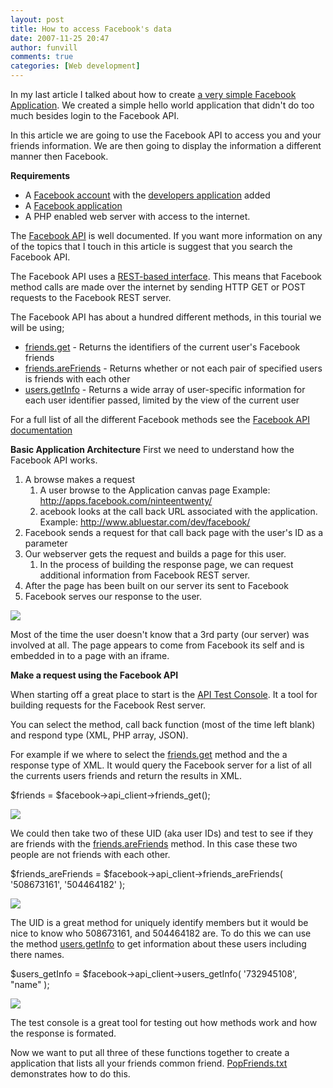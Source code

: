 ```yaml
---
layout: post
title: How to access Facebook's data
date: 2007-11-25 20:47
author: funvill
comments: true
categories: [Web development]
---
```

In my last article I talked about how to create <a href="http://blog.abluestar.com/how-to-make-a-facebook-applcation/">a very simple Facebook Application</a>.
We created a simple hello world application that didn't do too much besides login to the Facebook API.

In this article we are going to use the Facebook API to access you and your friends information.
We are then going to display the information a different manner then Facebook.

<strong>Requirements </strong>
<ul>
	<li>A <a href="https://www.facebook.com/r.php">Facebook account</a> with the <a href="http://www.facebook.com/developers/">developers application</a> added</li>
	<li>A <a href="http://blog.abluestar.com/how-to-make-a-facebook-applcation/">Facebook application </a></li>
	<li>A PHP enabled web server with access to the internet.</li>
</ul>
The <a href="http://developers.facebook.com/documentation.php">Facebook API</a> is well documented.
If you want more information on any of the topics that I touch in this article is suggest that you search the Facebook API.

The Facebook API uses a <a href="http://en.wikipedia.org/wiki/Representational_State_Transfer">REST-based interface</a>. This means that Facebook method calls are made over the internet by sending HTTP GET or POST requests to the Facebook REST server.

The Facebook API has about a hundred different methods, in this tourial we will be using;
<ul>
	<li><a href="http://wiki.developers.facebook.com/index.php/Friends.get">friends.get</a> - Returns the identifiers of the current user's Facebook friends</li>
	<li><a href="http://wiki.developers.facebook.com/index.php/Friends.areFriends">friends.areFriends</a> - Returns whether or not each pair of specified users is friends with each other</li>
	<li><a href="http://wiki.developers.facebook.com/index.php/Users.getInfo">users.getInfo</a> - Returns a wide array of user-specific information for each user identifier passed, limited by the view of the current user</li>
</ul>
For a full list of all the different Facebook methods see the <a href="http://wiki.developers.facebook.com/index.php/API">Facebook API documentation</a>

<strong>Basic Application Architecture</strong>
First we need to understand how the Facebook API works.
<ol>
	<li>A browse makes a request
<ol>
	<li>A user browse to the Application canvas page
Example: <a href="http://apps.facebook.com/ninteentwenty/">http://apps.facebook.com/ninteentwenty/</a></li>
	<li>acebook looks at the call back URL associated with the application.
Example: <a href="http://www.abluestar.com/dev/facebook/">http://www.abluestar.com/dev/facebook/</a></li>
</ol>
</li>
	<li>Facebook sends a request for that call back page with the user's ID as a parameter</li>
	<li>Our webserver gets the request and builds a page for this user.
<ol>
	<li>In the process of building the response page, we can request additional information from Facebook REST server.</li>
</ol>
</li>
	<li>After the page has been built on our server its sent to Facebook</li>
	<li>Facebook serves our response to the user.</li>
</ol>
<img src="http://blog.abluestar.com/public/uploads/2007/11/call-back.jpg" />

Most of the time the user doesn't know that a 3rd party (our server) was involved at all.
The page appears to come from Facebook its self and is embedded in to a page with an iframe.

<strong>Make a request using the Facebook API</strong>

When starting off a great place to start is the <a href="http://developers.facebook.com/tools.php">API Test Console</a>. It a tool for building requests for the Facebook Rest server.

You can select the method, call back function (most of the time left blank) and respond type (XML, PHP array, JSON).

For example if we where to select the <a href="http://wiki.developers.facebook.com/index.php/Friends.get">friends.get</a>  method and the a response type of XML.
It would query the Facebook server for a list of all the currents users friends and return the results in XML.

$friends = $facebook-&gt;api_client-&gt;friends_get();

<img src="http://blog.abluestar.com/public/uploads/2007/11/friendsget.png" />

We could then take two of these UID (aka user IDs) and test to see if they are friends with the <a href="http://wiki.developers.facebook.com/index.php/Friends.areFriends">friends.areFriends</a> method.
In this case these two people are not friends with each other.

$friends_areFriends = $facebook-&gt;api_client-&gt;friends_areFriends( '508673161', '504464182' );

<img src="http://blog.abluestar.com/public/uploads/2007/11/friendsarefriends.png" />

The UID is a great method for uniquely identify members but it would be nice to know who 508673161, and 504464182 are.
To do this we can use the method <a href="http://wiki.developers.facebook.com/index.php/Users.getInfo">users.getInfo</a> to get information about these users including there names.

$users_getInfo = $facebook-&gt;api_client-&gt;users_getInfo( '732945108', "name" );

<img src="http://blog.abluestar.com/public/uploads/2007/11/usergetinfo.png" />

The test console is a great tool for testing out how methods work and how the response is formated.

Now we want to put all three of these functions together to create a application that lists all your friends common friend.
<a href="http://blog.abluestar.com/public/uploads/2007/11/popfriends.txt">PopFriends.txt</a> demonstrates how to do this.

